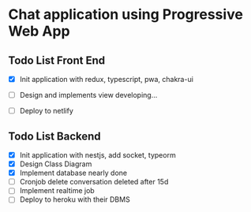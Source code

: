 # Chat application using Progressive Web App

## Todo List Front End

- [x] Init application with redux, typescript, pwa, chakra-ui
- [ ] Design and implements view developing...
- [ ] Deploy to netlify


## Todo List Backend

- [x] Init application with nestjs, add socket, typeorm
- [x] Design Class Diagram
- [x] Implement database nearly done
- [ ] Cronjob delete conversation deleted after 15d
- [ ] Implement realtime job
- [ ] Deploy to heroku with their DBMS